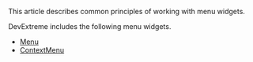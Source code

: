 This article describes common principles of working with menu widgets. 

DevExtreme includes the following menu widgets.

 - [Menu](/concepts/10%20UI%20Widgets/10%20UI%20Widget%20Categories/40%20Menu%20Widgets/1%20List%20of%20Menu%20Widgets/10%20dxMenu.md '/Documentation/Guide/UI_Widgets/UI_Widget_Categories/Menu_Widgets/#List_of_Menu_Widgets/dxMenu')
 - [ContextMenu](/concepts/10%20UI%20Widgets/10%20UI%20Widget%20Categories/40%20Menu%20Widgets/1%20List%20of%20Menu%20Widgets/20%20dxContextMenu.md '/Documentation/Guide/UI_Widgets/UI_Widget_Categories/Menu_Widgets/#List_of_Menu_Widgets/dxContextMenu')
